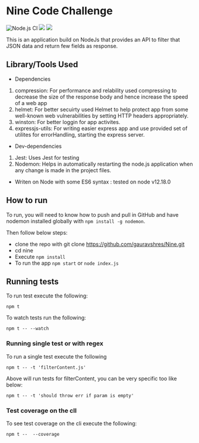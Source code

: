 # Nine Code Challenge

![Node.js CI](https://github.com/gauravshres/NineAPI/workflows/Node.js%20CI/badge.svg)
<a href="https://codeclimate.com/github/gauravshres/NineAPI/test_coverage"><img src="https://api.codeclimate.com/v1/badges/eff1539c18ee45de6b6e/test_coverage" /></a>
<a href="https://codeclimate.com/github/gauravshres/NineAPI/maintainability"><img src="https://api.codeclimate.com/v1/badges/eff1539c18ee45de6b6e/maintainability" /></a>

This is an application build on NodeJs that provides an API to filter that JSON data and return few fields as response.

## Library/Tools Used

- Dependencies

1. compression: For performance and relability used compressing to decrease the size of the response body and hence increase the speed of a web app
2. helmet: For better secuirty used Helmet to help protect app from some well-known web vulnerabilities by setting HTTP headers appropriately.
3. winston: For better loggin for app activites.
4. expressjs-utils: For writing easier express app and use provided set of utilites for errorHandling, starting the express server.

- Dev-dependencies

1. Jest: Uses Jest for testing
2. Nodemon: Helps in automatically restarting the node.js application when any change is made in the project files.

- Writen on Node with some ES6 syntax : tested on node v12.18.0

## How to run

To run, you will need to know how to push and pull in GitHub and have nodemon installed globally with `npm install -g nodemon`.

Then follow below steps:

- clone the repo with git clone https://github.com/gauravshres/Nine.git
- cd nine
- Execute `npm install`
- To run the app `npm start` or `node index.js`

## Running tests

To run test execute the following:

```
npm t
```

To watch tests run the following:

```
npm t -- --watch
```

### Running single test or with regex

To run a single test execute the following

```
npm t -- -t 'filterContent.js'
```

Above will run tests for filterContent, you can be very specific too like below:

```
npm t -- -t 'should throw err if param is empty'
```

### Test coverage on the cll

To see test coverage on the cli execute the following:

```
npm t --  --coverage
```
